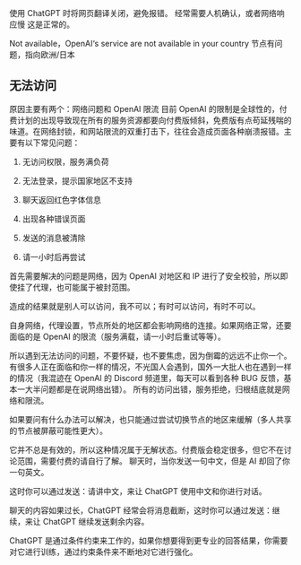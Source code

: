 使用 ChatGPT 时将网页翻译关闭，避免报错。
经常需要人机确认，或者网络响应慢
这是正常的。

Not available，OpenAI‘s service are not available in your country
节点有问题，指向欧洲/日本

## 无法访问
原因主要有两个：网络问题和 OpenAI 限流
目前 OpenAI 的限制是全球性的，付费计划的出现导致现在所有的服务资源都要向付费版倾斜，免费版有点苟延残喘的味道。在网络封锁，和网站限流的双重打击下，往往会造成页面各种崩溃报错。主要有以下常见问题：
1. 无访问权限，服务满负荷 
2. 无法登录，提示国家地区不支持 
3. 聊天返回红色字体信息 
4. 出现各种错误页面 
5. 发送的消息被清除 

6. 请一小时后再尝试

首先需要解决的问题是网络，因为 OpenAI 对地区和 IP 进行了安全校验，所以即使挂了代理，也可能属于被封范围。

造成的结果就是别人可以访问，我不可以；有时可以访问，有时不可以。

自身网络，代理设置，节点所处的地区都会影响网络的连接。如果网络正常，还要面临的是 OpenAI 的限流（服务满载，请一小时后重试等等）。

所以遇到无法访问的问题，不要怀疑，也不要焦虑，因为倒霉的远远不止你一个。有很多人正在面临和你一样的情况，不光国人会遇到，国外一大批人也在遇到一样的情况（我混迹在 OpenAI 的 Discord 频道里，每天可以看到各种 BUG 反馈，基本一大半问题都是在说网络出错）。
所有的访问出错，服务拒绝，归根结底就是网络和限流。

如果要问有什么办法可以解决，也只能通过尝试切换节点的地区来缓解（多人共享的节点被屏蔽可能性更大）。

它并不总是有效的，所以这种情况属于无解状态。付费版会稳定很多，但它不在讨论范围，需要付费的请自行了解。
聊天时，当你发送一句中文，但是 AI 却回了你一句英文。

这时你可以通过发送：请讲中文，来让 ChatGPT 使用中文和你进行对话。

聊天的内容如果过长，ChatGPT 经常会将消息截断，这时你可以通过发送：继续，来让 ChatGPT 继续发送剩余内容。

ChatGPT 是通过条件约束来工作的，如果你想要得到更专业的回答结果，你需要对它进行训练，通过约束条件来不断地对它进行强化。
